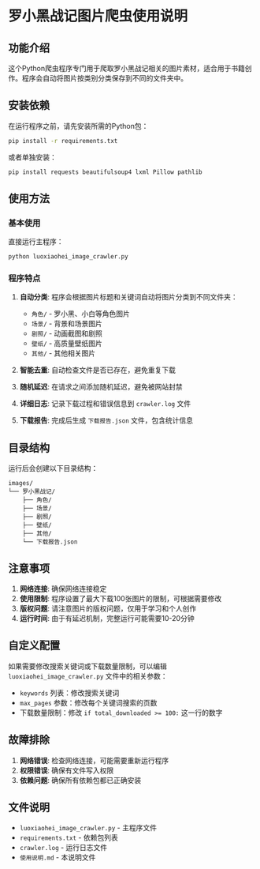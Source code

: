 # 罗小黑战记图片爬虫使用说明

## 功能介绍
这个Python爬虫程序专门用于爬取罗小黑战记相关的图片素材，适合用于书籍创作。程序会自动将图片按类别分类保存到不同的文件夹中。

## 安装依赖

在运行程序之前，请先安装所需的Python包：

```bash
pip install -r requirements.txt
```

或者单独安装：

```bash
pip install requests beautifulsoup4 lxml Pillow pathlib
```

## 使用方法

### 基本使用
直接运行主程序：

```bash
python luoxiaohei_image_crawler.py
```

### 程序特点

1. **自动分类**: 程序会根据图片标题和关键词自动将图片分类到不同文件夹：
   - `角色/` - 罗小黑、小白等角色图片
   - `场景/` - 背景和场景图片
   - `剧照/` - 动画截图和剧照
   - `壁纸/` - 高质量壁纸图片
   - `其他/` - 其他相关图片

2. **智能去重**: 自动检查文件是否已存在，避免重复下载

3. **随机延迟**: 在请求之间添加随机延迟，避免被网站封禁

4. **详细日志**: 记录下载过程和错误信息到 `crawler.log` 文件

5. **下载报告**: 完成后生成 `下载报告.json` 文件，包含统计信息

## 目录结构

运行后会创建以下目录结构：

```
images/
└── 罗小黑战记/
    ├── 角色/
    ├── 场景/
    ├── 剧照/
    ├── 壁纸/
    ├── 其他/
    └── 下载报告.json
```

## 注意事项

1. **网络连接**: 确保网络连接稳定
2. **使用限制**: 程序设置了最大下载100张图片的限制，可根据需要修改
3. **版权问题**: 请注意图片的版权问题，仅用于学习和个人创作
4. **运行时间**: 由于有延迟机制，完整运行可能需要10-20分钟

## 自定义配置

如果需要修改搜索关键词或下载数量限制，可以编辑 `luoxiaohei_image_crawler.py` 文件中的相关参数：

- `keywords` 列表：修改搜索关键词
- `max_pages` 参数：修改每个关键词搜索的页数
- 下载数量限制：修改 `if total_downloaded >= 100:` 这一行的数字

## 故障排除

1. **网络错误**: 检查网络连接，可能需要重新运行程序
2. **权限错误**: 确保有文件写入权限
3. **依赖问题**: 确保所有依赖包都已正确安装

## 文件说明

- `luoxiaohei_image_crawler.py` - 主程序文件
- `requirements.txt` - 依赖包列表
- `crawler.log` - 运行日志文件
- `使用说明.md` - 本说明文件